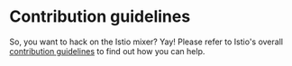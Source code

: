 # Contribution guidelines

So, you want to hack on the Istio mixer? Yay! Please refer to Istio's overall
[contribution guidelines](https://github.com/istio/istio/blob/master/CONTRIBUTING.md)
to find out how you can help.
